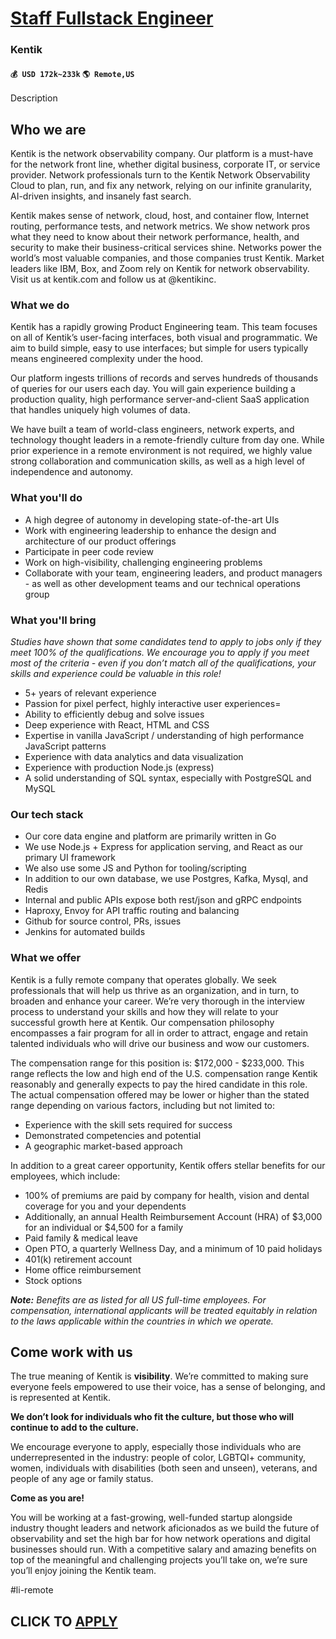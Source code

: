 # [Staff Fullstack Engineer](https://www.remotewlb.com/apply/staff-fullstack-engineer-76293)  
### Kentik  
#### `💰 USD 172k~233k` `🌎 Remote,US`  

Description

## **Who we are**

Kentik is the network observability company. Our platform is a must-have for the network front line, whether digital business, corporate IT, or service provider. Network professionals turn to the Kentik Network Observability Cloud to plan, run, and fix any network, relying on our infinite granularity, AI-driven insights, and insanely fast search.

Kentik makes sense of network, cloud, host, and container flow, Internet routing, performance tests, and network metrics. We show network pros what they need to know about their network performance, health, and security to make their business-critical services shine. Networks power the world’s most valuable companies, and those companies trust Kentik. Market leaders like IBM, Box, and Zoom rely on Kentik for network observability. Visit us at kentik.com and follow us at @kentikinc.

###  **What we do**

Kentik has a rapidly growing Product Engineering team. This team focuses on all of Kentik’s user-facing interfaces, both visual and programmatic. We aim to build simple, easy to use interfaces; but simple for users typically means engineered complexity under the hood.

Our platform ingests trillions of records and serves hundreds of thousands of queries for our users each day. You will gain experience building a production quality, high performance server-and-client SaaS application that handles uniquely high volumes of data.  
  
We have built a team of world-class engineers, network experts, and technology thought leaders in a remote-friendly culture from day one. While prior experience in a remote environment is not required, we highly value strong collaboration and communication skills, as well as a high level of independence and autonomy.

### **What you'll do**

  * A high degree of autonomy in developing state-of-the-art UIs
  * Work with engineering leadership to enhance the design and architecture of our product offerings
  * Participate in peer code review
  * Work on high-visibility, challenging engineering problems
  * Collaborate with your team, engineering leaders, and product managers - as well as other development teams and our technical operations group

### **What you'll bring**

_Studies have shown that some candidates tend to apply to jobs only if they meet 100% of the qualifications. We encourage you to apply if you meet most of the criteria - even if you don’t match all of the qualifications, your skills and experience could be valuable in this role!_

  * 5+ years of relevant experience 
  * Passion for pixel perfect, highly interactive user experiences=
  * Ability to efficiently debug and solve issues
  * Deep experience with React, HTML and CSS
  * Expertise in vanilla JavaScript / understanding of high performance JavaScript patterns
  * Experience with data analytics and data visualization
  * Experience with production Node.js (express)
  * A solid understanding of SQL syntax, especially with PostgreSQL and MySQL

### **Our tech stack**

  * Our core data engine and platform are primarily written in Go
  * We use Node.js + Express for application serving, and React as our primary UI framework
  * We also use some JS and Python for tooling/scripting
  * In addition to our own database, we use Postgres, Kafka, Mysql, and Redis
  * Internal and public APIs expose both rest/json and gRPC endpoints
  * Haproxy, Envoy for API traffic routing and balancing
  * Github for source control, PRs, issues
  * Jenkins for automated builds

### **What we offer**

Kentik is a fully remote company that operates globally. We seek professionals that will help us thrive as an organization, and in turn, to broaden and enhance your career. We’re very thorough in the interview process to understand your skills and how they will relate to your successful growth here at Kentik. Our compensation philosophy encompasses a fair program for all in order to attract, engage and retain talented individuals who will drive our business and wow our customers.

The compensation range for this position is: $172,000 - $233,000. This range reflects the low and high end of the U.S. compensation range Kentik reasonably and generally expects to pay the hired candidate in this role. The actual compensation offered may be lower or higher than the stated range depending on various factors, including but not limited to:

  * Experience with the skill sets required for success
  * Demonstrated competencies and potential 
  * A geographic market-based approach

In addition to a great career opportunity, Kentik offers stellar benefits for our employees, which include:

  * 100% of premiums are paid by company for health, vision and dental coverage for you and your dependents
  * Additionally, an annual Health Reimbursement Account (HRA) of $3,000 for an individual or $4,500 for a family
  * Paid family & medical leave 
  * Open PTO, a quarterly Wellness Day, and a minimum of 10 paid holidays
  * 401(k) retirement account
  * Home office reimbursement 
  * Stock options

**_Note:_** _Benefits are as listed for all US full-time employees. For compensation, international applicants will be treated equitably in relation to the laws applicable within the countries in which we operate._

## **Come work with us**

The true meaning of Kentik is **visibility**. We’re committed to making sure everyone feels empowered to use their voice, has a sense of belonging, and is represented at Kentik.

**We don’t look for individuals who fit the culture, but those who will continue to add to the culture.**

We encourage everyone to apply, especially those individuals who are underrepresented in the industry: people of color, LGBTQI+ community, women, individuals with disabilities (both seen and unseen), veterans, and people of any age or family status.

**Come as you are!**

You will be working at a fast-growing, well-funded startup alongside industry thought leaders and network aficionados as we build the future of observability and set the high bar for how network operations and digital businesses should run. With a competitive salary and amazing benefits on top of the meaningful and challenging projects you’ll take on, we’re sure you’ll enjoy joining the Kentik team.

#li-remote

  
## CLICK TO [APPLY](https://www.remotewlb.com/apply/staff-fullstack-engineer-76293)

